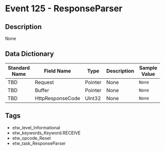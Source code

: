 # Event 125 - ResponseParser

## Description
None

## Data Dictionary
|Standard Name|Field Name|Type|Description|Sample Value|
|---|---|---|---|---|
|TBD|Request|Pointer|None|`None`|
|TBD|Buffer|Pointer|None|`None`|
|TBD|HttpResponseCode|UInt32|None|`None`|

## Tags
* etw_level_Informational
* etw_keywords_Keyword.RECEIVE
* etw_opcode_Reset
* etw_task_ResponseParser